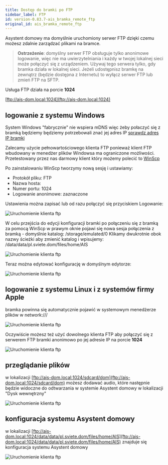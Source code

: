 ```yaml
---
title: Dostęp do bramki po FTP
sidebar_label: FTP
id: version-0.83.7-ais_bramka_remote_ftp
original_id: ais_bramka_remote_ftp
---
```


Asystent domowy ma domyślnie uruchomiony serwer FTP dzięki czemu możesz zdalnie zarządzać plikami na bramce.


> **Ostrzeżenie**: domyślny serwer FTP obsługuje tylko anonimowe logowanie, więc nie ma uwierzytelniania i każdy w twojej lokalnej sieci może połączyć się z urządzeniem. Używaj tego serwera tylko, gdy bramka działa w lokalnej sieci. Jeżeli udostępnisz bramkę na zewnątrz (będzie dostępna z Internetu) to wyłącz serwer FTP lub zmień FTP na SFTP.


Usługa FTP działa na porcie **1024**

[ftp://ais-dom.local:1024](ftp://ais-dom.local:1024)


## logowanie z systemu Windows

System Windows "fabrycznie" nie wspiera mDNS więc żeby połaczyć się z bramką będziemy będziemy potrzebowali znać jej adres IP [sprawdz adres IP bramki](ais_bramka_remote_index#sprawdzenie-adresu-ip-w-aplikacji)


Zalecamy użycie pełnowartościowego klienta FTP ponieważ klient FTP wbudowany w menedżer plików Windowsa ma ograniczone możliwości.
Przetestowany przez nas darmowy klient który możemy polecić to [WinScp](https://winscp.net/eng/download.php)

Po zainstalowaniu WinScp tworzymy nową sesję i ustawiamy:
- Protokół pliku: FTP
- Nazwa hosta: <IP bramki>
- Numer portu: 1024
- Logowanie anonimowe: zaznaczone

Ustawienia można zapisać lub od razu połączyć się przyciskiem Logowanie:

![Uruchomienie klienta ftp](/AIS-docs/img/en/bramka/ftp_windows_1.png)

W celu przejścia do edycji konfiguracji bramki po połączeniu się z bramką za pomocą WinScp w prawym oknie pojawi się nowa sesja połączenia z bramką - domyślnie katalog: /storage/emulated/0
Klikamy dwukrotnie obok nazwy ścieżki aby zmienić katalog i wpisujemy:
/data/data/pl.sviete.dom/files/home/AIS

![Uruchomienie klienta ftp](/AIS-docs/img/en/bramka/ftp_windows_2.png)

Teraz można edytować konfigurację w domyślnym edytorze:

![Uruchomienie klienta ftp](/AIS-docs/img/en/bramka/ftp_windows_3.png)


## logowanie z systemu Linux i z systemów firmy Apple

bramka powinna się automatycznie pojawić w systemowym menedżerze plików w network:///  


![Uruchomienie klienta ftp](/AIS-docs/img/en/bramka/ftp_connection_1.png)

Oczywiście możesz też użyć dowolnego klienta FTP aby połączyć się z serwerem FTP bramki anonimowo po jej adresie IP na porcie **1024**

![Uruchomienie klienta ftp](/AIS-docs/img/en/bramka/ftp_connection_2.png)


## przeglądanie plików

w lokalizacji [ftp://ais-dom.local:1024/sdcard/dom](ftp://ais-dom.local:1024/sdcard/dom) możesz dodawać audio, które następnie będzie widoczne do odtwarzania w systemie Asystent domowy w lokalizacji "Dysk wewnętrzny"

![Uruchomienie klienta ftp](/AIS-docs/img/en/bramka/ftp_connection_3.png)


## konfiguracja systemu Asystent domowy
w lokalizacji [ftp://ais-dom.local:1024/data/data/pl.sviete.dom/files/home/AIS](ftp://ais-dom.local:1024/data/data/pl.sviete.dom/files/home/AIS) znajduje się konfiguracja systemu Asystent domowy

![Uruchomienie klienta ftp](/AIS-docs/img/en/bramka/ftp_connection_4.png)
